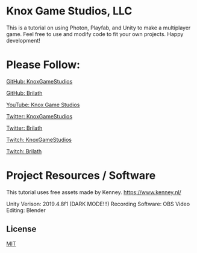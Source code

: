 # Knox Game Studios, LLC

This is a tutorial on using Photon, Playfab, and Unity to make a multiplayer game. Feel free to use and modify code to fit your own projects. Happy development!
# Please Follow:
> 
[GitHub: KnoxGameStudios](https://github.com/KnoxGameStudios)
> 
[GitHub: Brilath](https://github.com/brilath)
> 
[YouTube: Knox Game Studios](https://www.youtube.com/channel/UC2-tEpkeTgnRcDK19f2EmGQ)
> 
[Twitter: KnoxGameStudios](https://twitter.com/KnoxGameStudios)
> 
[Twitter: Brilath](https://twitter.com/BrilathTVTV)
> 
[Twitch: KnoxGameStudios](https://www.twitch.tv/knoxgamestudios)
> 
[Twitch: Brilath](https://www.twitch.tv/brilath)

# Project Resources / Software
This tutorial uses free assets made by Kenney. https://www.kenney.nl/

Unity Verison: 2019.4.8f1 (DARK MODE!!!)
Recording Software: OBS
Video Editing: Blender

## License
[MIT](https://choosealicense.com/licenses/mit/)
